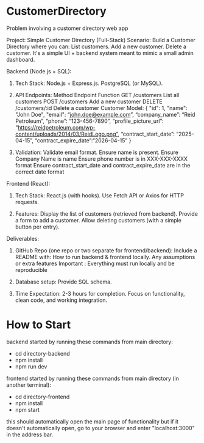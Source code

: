 # CustomerDirectory
Problem involving a customer directory web app



Project: Simple Customer Directory (Full-Stack)
Scenario:
Build a Customer Directory where you can:
List customers.
Add a new customer.
Delete a customer.
It's a simple UI + backend system meant to mimic a small admin dashboard.
 
Backend (Node.js + SQL):

1. Tech Stack:
Node.js + Express.js.
PostgreSQL (or MySQL).

2. API Endpoints:
Method
Endpoint
Function
GET
/customers
List all customers
POST
/customers
Add a new customer
DELETE
/customers/:id
Delete a customer
Customer Model:
{
"id": 1,
"name": "John Doe",
"email":  “john.doe@example.com”,
“company_name”: “Reid Petroleum”,
“phone”: “123-456-7890”,
“profile_picture_url”: “https://reidpetroleum.com/wp-content/uploads/2014/03/ReidLogo.png”,
“contract_start_date”: “2025-04-15”,
“contract_expire_date”:“2026-04-15”
}

3. Validation:
Validate email format.
Ensure name is present.
Ensure Company Name is name
Ensure phone number is in XXX-XXX-XXXX format
Ensure contract_start_date and contract_expire_date are in the correct date format
 
Frontend (React):

1. Tech Stack:
React.js (with hooks).
Use Fetch API or Axios for HTTP requests.

2. Features:
Display the list of customers (retrieved from backend).
Provide a form to add a customer.
Allow deleting customers (with a simple button per entry).
 
Deliverables:

1. GitHub Repo (one repo or two separate for frontend/backend):
Include a README with:
How to run backend & frontend locally.
Any assumptions or extra features
Important : Everything must run locally and be reproducible

2. Database setup:
Provide SQL schema.

3. Time Expectation:
2-3 hours for completion.
Focus on functionality, clean code, and working integration.



# How to Start

backend started by running these commands from main directory:

- cd directory-backend
- npm install
- npm run dev

frontend started by running these commands from main directory (in another terminal):

- cd directory-frontend
- npm install
- npm start

this should automatically open the main page of functionality but if it doesn't automatically open, go to your browser and enter "localhost:3000" in the address bar.
